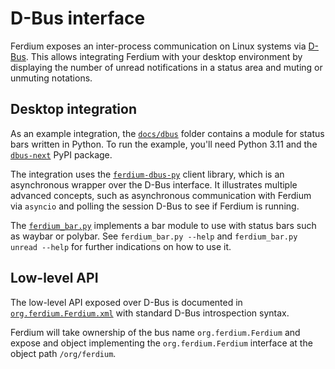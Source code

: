# D-Bus interface

Ferdium exposes an inter-process communication on Linux systems via [D-Bus](https://www.freedesktop.org/wiki/Software/dbus/).
This allows integrating Ferdium with your desktop environment by displaying the number of unread notifications in a status area and muting or unmuting notations.

## Desktop integration

As an example integration, the [`docs/dbus`](dbus) folder contains a module for status bars written in Python.
To run the example, you'll need Python 3.11 and the [`dbus-next`](https://pypi.org/project/dbus-next/) PyPI package.

The integration uses the [`ferdium-dbus-py`](https://github.com/victorbnl/ferdium-dbus-py) client library, which is an asynchronous wrapper over the D-Bus interface.
It illustrates multiple advanced concepts, such as asynchronous communication with Ferdium via `asyncio` and polling the session D-Bus to see if Ferdium is running.

The [`ferdium_bar.py`](dbus/ferdium_bar.py) implements a bar module to use with status bars such as waybar or polybar. See `ferdium_bar.py --help` and `ferdium_bar.py unread --help` for further indications on how to use it.

## Low-level API

The low-level API exposed over D-Bus is documented in [`org.ferdium.Ferdium.xml`](dbus/org.ferdium.Ferdium.xml) with standard D-Bus introspection syntax.

Ferdium will take ownership of the bus name `org.ferdium.Ferdium` and expose and object implementing the `org.ferdium.Ferdium` interface at the object path `/org/ferdium`.
